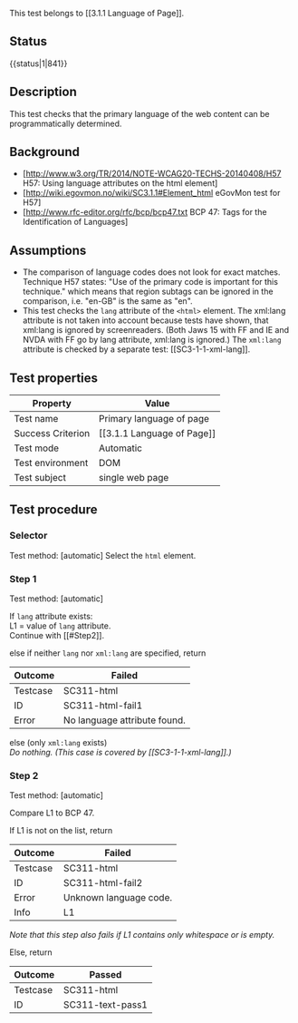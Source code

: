 This test belongs to [[3.1.1 Language of Page]].


## Status
{{status|1|841}}


## Description
This test checks that the primary language of the web content can be programmatically determined.


## Background
- [http://www.w3.org/TR/2014/NOTE-WCAG20-TECHS-20140408/H57  H57: Using language attributes on the html element]
- [http://wiki.egovmon.no/wiki/SC3.1.1#Element_html eGovMon test for H57]
- [http://www.rfc-editor.org/rfc/bcp/bcp47.txt BCP 47: Tags for the Identification of Languages]


## Assumptions
- The comparison of language codes does not look for exact matches. Technique H57 states: "Use of the primary code is important for this technique." which means that region subtags can be ignored in the comparison, i.e. "en-GB" is the same as "en".
- This test checks the `lang` attribute of the `<html>` element. The xml:lang attribute is not taken into account because tests have shown, that xml:lang is ignored by screenreaders. (Both Jaws 15 with FF and IE and NVDA with FF go by lang attribute, xml:lang is ignored.) The `xml:lang` attribute is checked by a separate test: [[SC3-1-1-xml-lang]].


## Test properties
| Property          | Value
|-------------------|----
| Test name         | Primary language of page
| Success Criterion | [[3.1.1 Language of Page]]
| Test mode         | Automatic
| Test environment  | DOM
| Test subject      | single web page


## Test procedure

### Selector
Test method: [automatic]
Select the `html` element.

### Step 1
Test method: [automatic]

If `lang` attribute exists: <br/>
L1 = value of `lang` attribute. <br/>
Continue with [[#Step2]].

else if neither `lang` nor `xml:lang` are specified, return

| Outcome  | Failed
|----------|-----
| Testcase | SC311-html
| ID       | SC311-html-fail1
| Error    | No language attribute found.

else (only `xml:lang` exists) <br/>
*Do nothing. (This case is covered by [[SC3-1-1-xml-lang]].)*

### Step 2
Test method: [automatic]

Compare L1 to BCP 47.

If L1 is not on the list, return

| Outcome  | Failed
|----------|-----
| Testcase | SC311-html
| ID       | SC311-html-fail2
| Error    | Unknown language code.
| Info     | L1

*Note that this step also fails if L1 contains only whitespace or is empty.*

Else, return

| Outcome  | Passed
|----------|-----
| Testcase | SC311-html
| ID       | SC311-text-pass1
